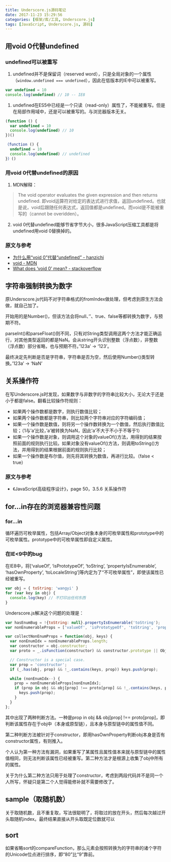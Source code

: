 ```yaml
---
title: Underscore.js源码笔记
date: 2017-11-23 15:29:56
categories: [框架/库/工具, Underscore.js]
tags: [JavaScript, Underscore.js, 源码]
---
```


## 用void 0代替undefined

### undefined可以被重写

1. undefined并不是保留词（reserved word），只是全局对象的一个属性（`window.undefined === undefined`），因此在低版本的IE中可以被重写。
    
``` JavaScript
var undefined = 10
console.log(undefined) // 10 -- IE8
```

1. undefined在ES5中已经是一个只读（read-only）属性了，不能被重写。但是在局部作用域中，还是可以被重写的。与浏览器版本无关。

``` JavaScript
(function () {
  var undefined = 10
  console.log(undefined) // 10
})()
```

``` JavaScript
（function () {
  undefined = 10
  console.log(undefined) // undefined
}）()
```

<!-- more -->

### 用void 0代替undefined的原因

1. MDN解释：
> The void operator evaluates the given expression and then returns undefined.
> 即void运算符对给定的表达式进行求值，返回undefined。也就是说，void后跟随任何表达式，返回值都是undefined。而void是不能被重写的（cannot be overidden）。

2. void 0代替undefined能够节省字节大小，很多JavaScript压缩工具都是将undefined用void 0替换掉的。

### 原文与参考

- [为什么用“void 0”代替“undefined” - hanzichi](https://github.com/hanzichi/underscore-analysis/issues/1)
- [void - MDN](https://developer.mozilla.org/en-US/docs/Web/JavaScript/Reference/Operators/void)
- [What does ‘void 0’ mean? - stackoverflow](https://stackoverflow.com/questions/7452341/what-does-void-0-mean)

## 字符串强制转换为数字

原Underscore.js代码不对字符串格式的fromIndex做处理，但考虑到原生方法会做，就自己加了。

开始用的是Number()，但该方法会将null、’’、true、false等都转换为数字，与预期不符。

parseInt()和parseFloat()则不同，只有对String类型调用这两个方法才能正确运行，对其他类型返回的都是NaN。会从string开头识别整数（浮点数），非整数（浮点数）部分省略，也与预期不符。’123a’ -> ‘123’。

最终决定先判断是否是字符串，字符串是否为空，然后使用Number()类型转换。’123a’ -> ‘NaN’

## 关系操作符

在写Underscore.js时发现，如果数字与非数字的字符串比较大小，无论大于还是小于都是false。翻看比较操作符规则：

- 如果两个操作数都是数字，则执行数值比较；
- 如果两个操作数都是字符串，则比较两个字符串对应的字符编码值；
- 如果一个操作数是数值，则将另一个操作数转换为一个数值，然后执行数值比较；（1与’a’比较，’a’被转换为NaN，因此’a’不大于不小于不等于1）
- 如果一个操作数是对象，则调用这个对象的valueOf()方法，用得到的结果按照前面的规则执行比较。如果对象没有valueOf()方法，则调用toString()方法，并用得到的结果根据前面的规则执行比较；
- 如果一个操作数是布尔值，则先将其转换为数值，再进行比较。（false < true）

### 原文与参考

- 《JavaScript高级程序设计》，page 50，3.5.6 关系操作符

## for…in存在的浏览器兼容性问题

### for…in

循环遍历可枚举属性，包括Array/Object对象本身的可枚举属性和prototype中的可枚举属性。prototype中的可枚举属性即自定义属性。

### 在IE<9中的bug

在IE8中，将[‘valueOf’, ‘isPrototypeOf’, ‘toString’, ‘propertyIsEnumerable’, ‘hasOwnProperty’, ‘toLocaleString’]等内定为了“不可枚举属性”，即使该属性已经被重写。

``` JavaScript
var obj = { toString: 'wangyi' }
for (var key in obj) {
  console.log(key) // 不打印出任何东西
}
```

Underscore.js解决这个问题的处理是：

``` JavaScript
var hasEnumBug = !{toString: null}.propertyIsEnumerable('toString');
var nonEnumerableProps = ['valueOf', 'isPrototypeOf', 'toString', 'propertyIsEnumerable', 'hasOwnProperty', 'toLocaleString'];

var collectNonEnumProps = function(obj, keys) {
  var nonEnumIdx = nonEnumerableProps.length;
  var constructor = obj.constructor;
  var proto = _.isFunction(constructor) && constructor.prototype || ObjProto;

  // Constructor is a special case.
  var prop = 'constructor';
  if (_.has(obj, prop) && !_.contains(keys, prop)) keys.push(prop);

  while (nonEnumIdx--) {
    prop = nonEnumerableProps[nonEnumIdx];
    if (prop in obj && obj[prop] !== proto[prop] && !_.contains(keys, prop)) {
      keys.push(prop);
    }
  }
};
```

其中出现了两种判断方法。一种是prop in obj && obj[prop] !== proto[prop]，即判断该属性存在于obj中（本身或原型链），且本身与原型链中的属性值不同。

第二种判断方法被针对于constructor，即用hasOwnProperty判断obj本身是否有constructor属性，有则推入。

个人认为第一种方法有漏洞，如果重写了某属性且属性值本来就与原型链中的属性值相同，则无法判断该属性已经被重写。第二种方法才是根源上收集了obj中所有的属性。

关于为什么第二种方法只用于处理了constructor，考虑到两段代码并不是同一个人所写，怀疑只是第二个人觉得能修补就不需要修改了。

## sample（取随机数）

关于取随机数，且不重复取，写法很聪明了，将取过的放在开头，然后每次越过开头取随机index。最终结果直接从开头取既定位数就可以

## sort

如果省略sort的compareFunction，那么元素会按照转换为的字符串的诸个字符的Unicode位点进行排序，即“80”比“9”靠前。
